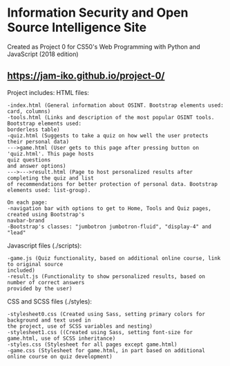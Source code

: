 # Information Security and Open Source Intelligence Site

Created as Project 0 for CS50's Web Programming with Python and JavaScript (2018 edition)

## <https://jam-iko.github.io/project-0/>

Project includes:
HTML files:

	-index.html (General information about OSINT. Bootstrap elements used: card, columns)
	-tools.html (Links and description of the most popular OSINT tools. Bootstrap elements used: 
	borderless table)
	-quiz.html (Suggests to take a quiz on how well the user protects their personal data)
	--->game.html (User gets to this page after pressing button on 'quiz.html'. This page hosts 
	quiz questions 
	and answer options)
	--->--->result.html (Page to host personalized results after completing the quiz and list 
	of recommendations for better protection of personal data. Bootstrap elements used: list-group).
	
	On each page:
	-navigation bar with options to get to Home, Tools and Quiz pages, created using Bootstrap's 
	navbar-brand
	-Bootstrap's classes: "jumbotron jumbotron-fluid", "display-4" and "lead"

Javascript files (./scripts):

	-game.js (Quiz functionality, based on additional online course, link to original source  
	included)
	-result.js (Functionality to show personalized results, based on number of correct answers 
	provided by the user)

CSS and SCSS files (./styles):
	
	-stylesheet0.css (Created using Sass, setting primary colors for background and text used in 
	the project, use of SCSS variables and nesting)
	-stylesheet1.css ((Created using Sass, setting font-size for game.html, use of SCSS inheritance)
	-styles.css (Stylesheet for all pages except game.html)
	-game.css (Stylesheet for game.html, in part based on additional online course on quiz development)
